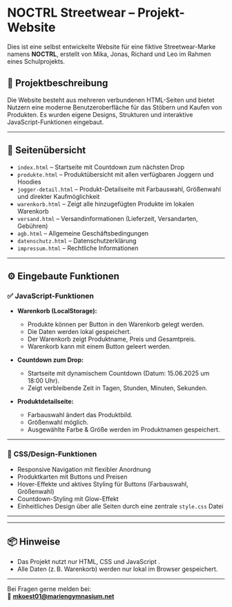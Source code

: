 # NOCTRL Streetwear – Projekt-Website

Dies ist eine selbst entwickelte Website für eine fiktive Streetwear-Marke namens **NOCTRL**, erstellt von Mika, Jonas, Richard und Leo im Rahmen eines Schulprojekts.

## 🔧 Projektbeschreibung

Die Website besteht aus mehreren verbundenen HTML-Seiten und bietet Nutzern eine moderne Benutzeroberfläche für das Stöbern und Kaufen von Produkten. Es wurden eigene Designs, Strukturen und interaktive JavaScript-Funktionen eingebaut.

---

## 📄 Seitenübersicht

- `index.html` – Startseite mit Countdown zum nächsten Drop
- `produkte.html` – Produktübersicht mit allen verfügbaren Joggern und Hoodies
- `jogger-detail.html` – Produkt-Detailseite mit Farbauswahl, Größenwahl und direkter Kaufmöglichkeit
- `warenkorb.html` – Zeigt alle hinzugefügten Produkte im lokalen Warenkorb
- `versand.html` – Versandinformationen (Lieferzeit, Versandarten, Gebühren)
- `agb.html` – Allgemeine Geschäftsbedingungen
- `datenschutz.html` – Datenschutzerklärung
- `impressum.html` – Rechtliche Informationen

---

## ⚙️ Eingebaute Funktionen

### ✅ **JavaScript-Funktionen**
- **Warenkorb (LocalStorage):**
  - Produkte können per Button in den Warenkorb gelegt werden.
  - Die Daten werden lokal gespeichert.
  - Der Warenkorb zeigt Produktname, Preis und Gesamtpreis.
  - Warenkorb kann mit einem Button geleert werden.

- **Countdown zum Drop:**
  - Startseite mit dynamischem Countdown (Datum: 15.06.2025 um 18:00 Uhr).
  - Zeigt verbleibende Zeit in Tagen, Stunden, Minuten, Sekunden.

- **Produktdetailseite:**
  - Farbauswahl ändert das Produktbild.
  - Größenwahl möglich.
  - Ausgewählte Farbe & Größe werden im Produktnamen gespeichert.

---

### 🎨 **CSS/Design-Funktionen**
- Responsive Navigation mit flexibler Anordnung
- Produktkarten mit Buttons und Preisen
- Hover-Effekte und aktives Styling für Buttons (Farbauswahl, Größenwahl)
- Countdown-Styling mit Glow-Effekt
- Einheitliches Design über alle Seiten durch eine zentrale `style.css` Datei

---



---

## 📦 Hinweise

- Das Projekt nutzt nur HTML, CSS und JavaScript .
- Alle Daten (z. B. Warenkorb) werden nur lokal im Browser gespeichert.

---

Bei Fragen gerne melden bei:  
📧 **mkoest01@mariengymnasium.net** 
